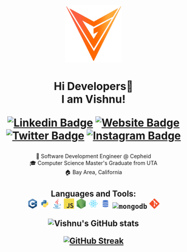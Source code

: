 <h1 align="center">
  <img src="https://github.com/vishnuGops/vishnuGops/blob/6b2c816c888227f2cd750909646963cc0236d78e/VGLogo.png" alt="Vishnu Gopal" height="150" width="150"/>
</h1>

<h1 align = "center">Hi Developers👋<br/>I am Vishnu!

<a href="">[![Linkedin Badge](https://img.shields.io/badge/-LinkedIn-0e76a8?style=flat-square&logo=Linkedin&logoColor=white)](https://www.linkedin.com/in/vishnugops/)
[![Website Badge](https://img.shields.io/badge/Website-3b5998?style=flat-square&logo=google-chrome&logoColor=white)](https://www.vishnugops.com/)
[![Twitter Badge](https://img.shields.io/badge/-Twitter-00acee?style=flat-square&logo=Twitter&logoColor=white)](https://twitter.com/vishnu_gops)
[![Instagram Badge](https://img.shields.io/badge/-Instagram-e4405f?style=flat-square&logo=Instagram&logoColor=white)](https://www.instagram.com/vishnugops/)
  </a>
</h1>

<div align = "center">
💼 Software Development Engineer @ Cepheid<br/>
🎓 Computer Science Master's Graduate from UTA<br/>
🏠 Bay Area, California<br/>


</div>




<h2 align= "center">
Languages and Tools:</br>
<code><img height="27" src="https://raw.githubusercontent.com/github/explore/80688e429a7d4ef2fca1e82350fe8e3517d3494d/topics/cpp/cpp.png" alt="cpp"></code>
<code><img height="27" src="https://raw.githubusercontent.com/github/explore/80688e429a7d4ef2fca1e82350fe8e3517d3494d/topics/python/python.png" alt="python"></code>
<code><img height="27" src="https://github.com/vishnuGops/vishnuGops/blob/f2578c8a84373f6a1171f21c692e4afc7e9caa8f/java_original_logo_icon_146458.png" alt="Java"></code>
<code><img height="27" src="https://raw.githubusercontent.com/github/explore/80688e429a7d4ef2fca1e82350fe8e3517d3494d/topics/javascript/javascript.png" alt="javascript"></code>
<code><img height="27" src="https://raw.githubusercontent.com/github/explore/80688e429a7d4ef2fca1e82350fe8e3517d3494d/topics/nodejs/nodejs.png" alt="nodejs"></code>
<code><img height="27" src="https://raw.githubusercontent.com/github/explore/80688e429a7d4ef2fca1e82350fe8e3517d3494d/topics/react/react.png" alt="react"></code>
<code><img height="27" src="https://raw.githubusercontent.com/github/explore/80688e429a7d4ef2fca1e82350fe8e3517d3494d/topics/sql/sql.png" alt="sql"></code>
<code><img height="27" src="https://encrypted-tbn0.gstatic.com/images?q=tbn%3AANd9GcSTTzPAw-55ssm1Im594xYZ9eRQu2JylrkYLg&usqp=CAU" alt="mongodb"></code>
<code><img height="27" src="https://raw.githubusercontent.com/devicons/devicon/master/icons/git/git-original.svg" alt="git"></code>
</code>


![Vishnu's GitHub stats](https://github-readme-stats.vercel.app/api?username=vishnugops&show_icons=true&theme=radical&count_private=true)

[![GitHub Streak](https://github-readme-streak-stats.herokuapp.com/?user=vishnugops&theme=radical)](https://git.io/streak-stats)
</h2>



<!--
**vishnuGops/vishnuGops** is a ✨ _special_ ✨ repository because its `README.md` (this file) appears on your GitHub profile.

Here are some ideas to get you started:

- 🔭 I’m currently working on ...
- 🌱 I’m currently learning ...
- 👯 I’m looking to collaborate on ...
- 🤔 I’m looking for help with ...
- 💬 Ask me about ...
- 📫 How to reach me: ...
- 😄 Pronouns: ...
- ⚡ Fun fact: ...
-->

